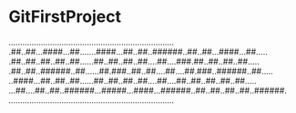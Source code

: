 # GitFirstProject

........................................................................
.##..##...####...##.......####...##..##..######..##..##...####...##.....
.##..##..##..##..##......##..##..##..##....##....###.##..##..##..##.....
.##..##..######..##......##.###..##..##....##....##.###..######..##.....
..####...##..##..##......##..##..##..##....##....##..##..##..##..##.....
...##....##..##..######...#####...####...######..##..##..##..##..######.
........................................................................
